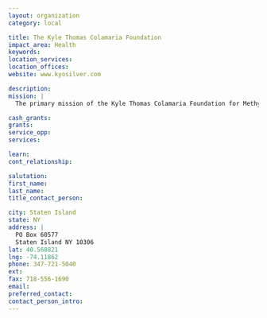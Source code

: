 ```yaml
---
layout: organization
category: local

title: The Kyle Thomas Colamaria Foundation
impact_area: Health
keywords: 
location_services: 
location_offices: 
website: www.kyosilver.com

description: 
mission: |
  The primary mission of the Kyle Thomas Colamaria Foundation for Methylmalonic Acidemia with Homcysturnia, Inc. (MMA + HCU) is to make a positive difference in the life of Kyle and other children born with Metabolic diseases, so they may achieve their highest level of potential, by providing committed volunteers, maximizing gifts and developing National awareness with standards of excellence.

cash_grants: 
grants: 
service_opp: 
services: 

learn: 
cont_relationship: 

salutation: 
first_name: 
last_name: 
title_contact_person: 

city: Staten Island
state: NY
address: |
  PO Box 60577     
  Staten Island NY 10306
lat: 40.568821
lng: -74.11862
phone: 347-721-5040
ext: 
fax: 718-556-1690
email: 
preferred_contact: 
contact_person_intro: 
---
```

